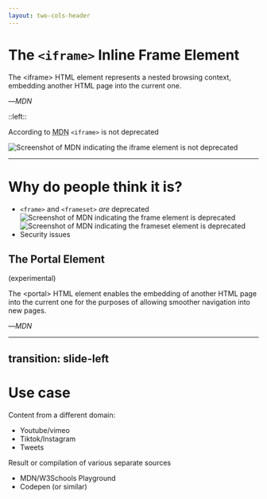 ```yaml
---
layout: two-cols-header
---
```

# The `<iframe>` Inline Frame Element

<blockqoute cite="https://developer.mozilla.org/en-US/docs/Web/HTML/Element/iframe">
    <p>The &lt;iframe&gt; HTML element represents a nested browsing context, embedding another HTML page into the current one.</p>
    <footer>&mdash;<cite>MDN</cite></footer>
</blockqoute>

::left::
<v-click>

According to <abbr title="Mozilla Developer Network">MDN</abbr> `<iframe>` is not deprecated

![Screenshot of MDN indicating the iframe element is not deprecated](/images/iframe.png)
</v-click>

<style>
img {
    @apply shadow-lg;
}
</style>

---

# Why do people think it is?

<v-clicks class="mt-8">

- `<frame>` and `<frameset>` _are_ deprecated<br>
  ![Screenshot of MDN indicating the frame element is deprecated](/images/deprecated-frame.png)
  ![Screenshot of MDN indicating the frameset element is deprecated](/images/deprecated-frameset.png)
- Security issues
</v-clicks>

<v-click>

## The Portal Element
(experimental)

<blockqoute cite="https://developer.mozilla.org/en-US/docs/Web/HTML/Element/portal">
    <p>The &lt;portal&gt; HTML element enables the embedding of another HTML page into the current one for the purposes of allowing smoother navigation into new pages.</p>
    <footer>&mdash;<cite>MDN</cite></footer>
</blockqoute>

</v-click>


<style>
img {
    @apply shadow-lg;
    @apply inline;

}
img + img {
    @apply ms-8
}
</style>

<!--
# Security issues
- Mention the new `<portal>` tag
-->

---
transition: slide-left
---

# Use case

<div v-click>

Content from a different domain:

- Youtube/vimeo
- Tiktok/Instagram
- Tweets
</div>

<div v-click>

Result or compilation of various separate sources

- MDN/W3Schools Playground
- Codepen (or similar)
</div>
